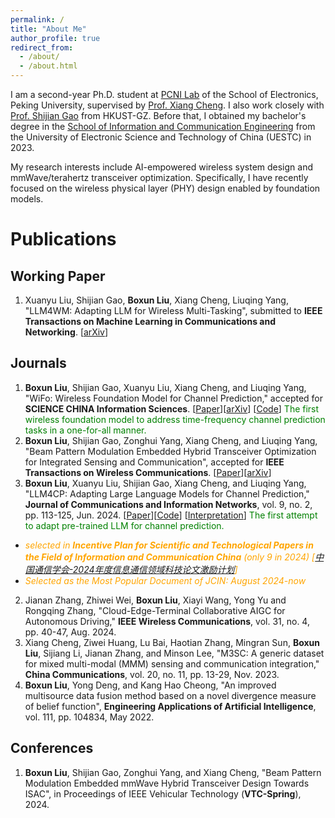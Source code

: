 ```yaml
---
permalink: /
title: "About Me"
author_profile: true
redirect_from: 
  - /about/
  - /about.html
---
```

I am a second-year Ph.D. student at [PCNI Lab](http://pcni.pku.edu.cn/) of the School of Electronics, Peking University, supervised by [Prof. Xiang Cheng](https://ele.pku.edu.cn/info/1023/1063.htm). I also work closely with [Prof. Shijian Gao](https://sites.google.com/view/shijian-gao) from HKUST-GZ. 
Before that, I obtained my bachelor's degree in the [School of Information and Communication Engineering](https://www.sice.uestc.edu.cn/) from the University of Electronic Science and Technology of China (UESTC) in 2023.

My research interests include AI-empowered wireless system design and mmWave/terahertz transceiver optimization. Specifically, I have recently focused on the wireless physical layer (PHY) design enabled by foundation models.

# Publications
## Working Paper
1. Xuanyu Liu, Shijian Gao, **Boxun Liu**, Xiang Cheng, Liuqing Yang, "LLM4WM: Adapting LLM for Wireless Multi-Tasking", submitted to **IEEE Transactions on Machine Learning in Communications and Networking**. [[arXiv](https://arxiv.org/abs/2501.12983)]



## Journals

1. **Boxun Liu**, Shijian Gao, Xuanyu Liu, Xiang Cheng, and Liuqing Yang, "WiFo: Wireless Foundation Model for Channel Prediction," accepted for **SCIENCE CHINA Information Sciences**. [[Paper](https://www.sciengine.com/SCIS/doi/10.1007/s11432-025-4349-0)][[arXiv](https://arxiv.org/pdf/2412.08908)] [[Code](https://github.com/liuboxun/WiFo)] <span style="color:green;">The first wireless foundation model to address time-frequency channel prediction tasks in a one-for-all manner.</span>
2. **Boxun Liu**, Shijian Gao, Zonghui Yang, Xiang Cheng, and Liuqing Yang, "Beam Pattern Modulation Embedded Hybrid Transceiver Optimization for Integrated Sensing and Communication", accepted for **IEEE Transactions on Wireless Communications**. [[Paper](https://ieeexplore.ieee.org/abstract/document/10910064)][[arXiv](https://arxiv.org/abs/2405.09778)]
3. **Boxun Liu**, Xuanyu Liu, Shijian Gao, Xiang Cheng, and Liuqing Yang, "LLM4CP: Adapting Large Language Models for Channel Prediction," **Journal of Communications and Information Networks**, vol. 9, no. 2, pp. 113-125, Jun. 2024. [[Paper](https://ieeexplore.ieee.org/document/10582829)][[Code](https://github.com/liuboxun/LLM4CP)] [[Interpretation](https://mp.weixin.qq.com/s/HRigvdlC1jcfs-NFzSxMow)] <span style="color:green;">The first attempt to adapt pre-trained LLM for channel prediction.</span>
  *  <span style="color:orange;">*selected in **Incentive Plan for Scientific and Technological Papers in the Field of Information and Communication China** (only 9 in 2024) [[中国通信学会-2024年度信息通信领域科技论文激励计划](https://www.china-cic.cn/Detail/24/6211/6211)]*</span>
  *  <span style="color:orange;">*Selected as the Most Popular Document of JCIN: August 2024-now*</span>
2. Jianan Zhang, Zhiwei Wei, **Boxun Liu**, Xiayi Wang, Yong Yu and Rongqing Zhang, "Cloud-Edge-Terminal Collaborative AIGC for Autonomous Driving," **IEEE Wireless Communications**, vol. 31, no. 4, pp. 40-47, Aug. 2024.
3. Xiang Cheng, Ziwei Huang, Lu Bai, Haotian Zhang, Mingran Sun, **Boxun Liu**, Sijiang Li, Jianan Zhang, and Minson Lee, "M3SC: A generic dataset for mixed multi-modal (MMM) sensing and communication integration," **China Communications**, vol. 20, no. 11, pp. 13-29, Nov. 2023.
4. **Boxun Liu**, Yong Deng, and Kang Hao Cheong, "An improved multisource data fusion method based on a novel divergence measure of belief function", **Engineering Applications of Artificial Intelligence**, vol. 111, pp. 104834, May 2022.
 
## Conferences
1. **Boxun Liu**, Shijian Gao, Zonghui Yang, and Xiang Cheng, "Beam Pattern Modulation Embedded mmWave Hybrid Transceiver Design Towards ISAC", in Proceedings of IEEE Vehicular Technology (**VTC-Spring**), 2024.
